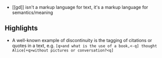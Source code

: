 
- [[gd]] isn't a markup language for text, it's a markup language for semantics/meaning

## Highlights

- A well-known example of discontinuity is the tagging of citations or quotes in a text, e.g. `[q>and what is the use of a book,<-q] thought Alice[+q>without pictures or conversation?<q]`